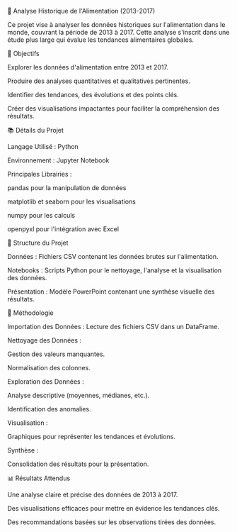 🌿 Analyse Historique de l'Alimentation (2013-2017)

Ce projet vise à analyser les données historiques sur l'alimentation dans le monde, couvrant la période de 2013 à 2017. Cette analyse s'inscrit dans une étude plus large qui évalue les tendances alimentaires globales.

🔬 Objectifs

Explorer les données d'alimentation entre 2013 et 2017.

Produire des analyses quantitatives et qualitatives pertinentes.

Identifier des tendances, des évolutions et des points clés.

Créer des visualisations impactantes pour faciliter la compréhension des résultats.

📚 Détails du Projet

Langage Utilisé : Python

Environnement : Jupyter Notebook

Principales Librairies :

pandas pour la manipulation de données

matplotlib et seaborn pour les visualisations

numpy pour les calculs

openpyxl pour l'intégration avec Excel

🔗 Structure du Projet

Données : Fichiers CSV contenant les données brutes sur l'alimentation.

Notebooks : Scripts Python pour le nettoyage, l'analyse et la visualisation des données.

Présentation : Modèle PowerPoint contenant une synthèse visuelle des résultats.

🔎 Méthodologie

Importation des Données : Lecture des fichiers CSV dans un DataFrame.

Nettoyage des Données :

Gestion des valeurs manquantes.

Normalisation des colonnes.

Exploration des Données :

Analyse descriptive (moyennes, médianes, etc.).

Identification des anomalies.

Visualisation :

Graphiques pour représenter les tendances et évolutions.

Synthèse :

Consolidation des résultats pour la présentation.

📊 Résultats Attendus

Une analyse claire et précise des données de 2013 à 2017.

Des visualisations efficaces pour mettre en évidence les tendances clés.

Des recommandations basées sur les observations tirées des données.
